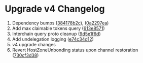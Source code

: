 # Upgrade v4 Changelog

1. Dependency bumps ([384178b2c](https://github.com/TessorNetwork/dredger/commit/384178b2cf98e9af0815ffaf3c29649f41784f3e)), ([0a2297ea](https://github.com/TessorNetwork/dredger/commit/0a2297eabe287d38723ab8213d5256ce34d2bb2d))
2. Add max claimable tokens query ([613e8571](https://github.com/TessorNetwork/dredger/commit/613e85711485d3bebeeb5777ba35e701cc795a43))
3. Interchain query proto cleanup ([9d5e1f6d](https://github.com/TessorNetwork/dredger/commit/9d5e1f6d9e24113afa5b7f21e72a736bc8059b7f))
4. Add undelegation logging ([e74c34d12](https://github.com/TessorNetwork/dredger/commit/e74c34d12a462e2d23463d717abfe01db9490d8f))
5. v4 upgrade changes
6. Revert HostZoneUnbonding status upon channel restoration ([730cf3d38](https://github.com/TessorNetwork/dredger/commit/730cf3d38589887b57dfe3dd5de071273d5a9b73))